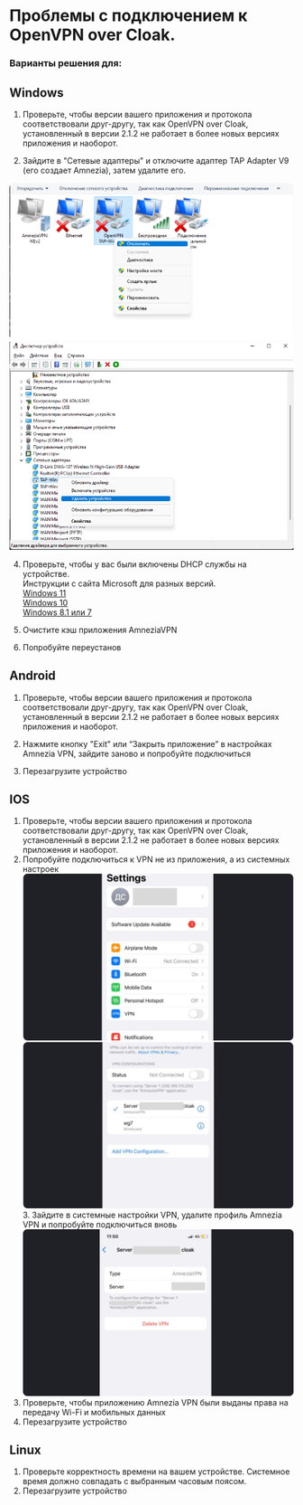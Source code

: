 # Проблемы с подключением к OpenVPN over Cloak.

### Варианты решения для:

## Windows 


1. Проверьте, чтобы версии вашего приложения и протокола соответствовали друг-другу, так как OpenVPN over Cloak, установленный в версии 2.1.2 не работает в более новых версиях приложения и наоборот. 

2. Зайдите в "Сетевые адаптеры" и отключите адаптер TAP Adapter V9 (его создает Amnezia), затем удалите его.

![](https://raw.githubusercontent.com/amnezia-vpn/amnezia.org-content/master/docs/ru/troubleshooting/01_connection_problem_ovpn_cloak/img/ts_cpoc_ru_1.png)
![](https://raw.githubusercontent.com/amnezia-vpn/amnezia.org-content/master/docs/ru/troubleshooting/01_connection_problem_ovpn_cloak/img/ts_cpoc_ru_2.png)

4. Проверьте, чтобы у вас были включены DHCP службы на устройстве.  
   Инструкции с сайта Microsoft для разных версий.\
    [Windows 11] \
    [Windows 10] \
    [Windows 8.1 или 7] 

5. Очистите кэш приложения AmneziaVPN
6. Попробуйте переустанов

## Android

1. Проверьте, чтобы версии вашего приложения и протокола соответствовали друг-другу, так как OpenVPN over Cloak, установленный в версии 2.1.2 не работает в более новых версиях приложения и наоборот.

2. Нажмите кнопку "Exit" или “Закрыть приложение” в настройках Amnezia VPN, зайдите заново и попробуйте подключиться
3. Перезагрузите устройство


## IOS

1. Проверьте, чтобы версии вашего приложения и протокола соответствовали друг-другу, так как OpenVPN over Cloak, установленный в версии 2.1.2 не работает в более новых версиях приложения и наоборот.
2. Попробуйте подключиться к VPN не из приложения, а из системных настроек
   ![](https://raw.githubusercontent.com/amnezia-vpn/amnezia.org-content/master/docs/ru/troubleshooting/01_connection_problem_ovpn_cloak/img/ts_cpoc_ru_3.png)
   ![](https://raw.githubusercontent.com/amnezia-vpn/amnezia.org-content/master/docs/ru/troubleshooting/01_connection_problem_ovpn_cloak/img/ts_cpoc_ru_4.png)
   3. Зайдите в системные настройки VPN, удалите профиль Amnezia VPN и попробуйте подключиться вновь
   ![](https://raw.githubusercontent.com/amnezia-vpn/amnezia.org-content/master/docs/ru/troubleshooting/01_connection_problem_ovpn_cloak/img/ts_cpoc_ru_5.png)
4. Проверьте, чтобы приложению Amnezia VPN были выданы права на передачу Wi-Fi и мобильных данных
5. Перезагрузите устройство

## Linux
1. Проверьте корректность времени на вашем устройстве. Системное время должно совпадать с выбранным часовым поясом.
2. Перезагрузите устройство

&nbsp;


[Как запустить свой VPN c помощью Amnezia]: ../instructions/0_starter-guide
[Windows 11]: https://support.microsoft.com/ru-ru/windows/%D0%B8%D0%B7%D0%BC%D0%B5%D0%BD%D0%B5%D0%BD%D0%B8%D0%B5-%D0%BF%D0%B0%D1%80%D0%B0%D0%BC%D0%B5%D1%82%D1%80%D0%BE%D0%B2-tcp-ip-bd0a07af-15f5-cd6a-363f-ca2b6f391ace#WindowsVersion=Windows_11
[Windows 10]: https://support.microsoft.com/ru-ru/windows/%D0%B8%D0%B7%D0%BC%D0%B5%D0%BD%D0%B5%D0%BD%D0%B8%D0%B5-%D0%BF%D0%B0%D1%80%D0%B0%D0%BC%D0%B5%D1%82%D1%80%D0%BE%D0%B2-tcp-ip-bd0a07af-15f5-cd6a-363f-ca2b6f391ace#WindowsVersion=Windows_10
[Windows 8.1 или 7]: https://support.microsoft.com/ru-ru/windows/%D0%B8%D0%B7%D0%BC%D0%B5%D0%BD%D0%B5%D0%BD%D0%B8%D0%B5-%D0%BF%D0%B0%D1%80%D0%B0%D0%BC%D0%B5%D1%82%D1%80%D0%BE%D0%B2-tcp-ip-bd0a07af-15f5-cd6a-363f-ca2b6f391ace#WindowsVersion=Windows_8.1_or_Windows_7